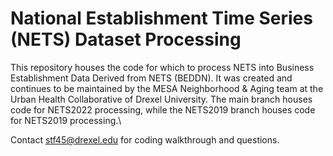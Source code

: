 # National Establishment Time Series (NETS) Dataset Processing
This repository houses the code for which to process NETS into Business Establishment Data Derived from NETS (BEDDN). It was created and continues to be maintained by the MESA Neighborhood & Aging team at the Urban Health Collaborative of Drexel University. The main branch houses code for NETS2022 processing, while the NETS2019 branch houses code for NETS2019 processing.\

Contact stf45@drexel.edu for coding walkthrough and questions.
